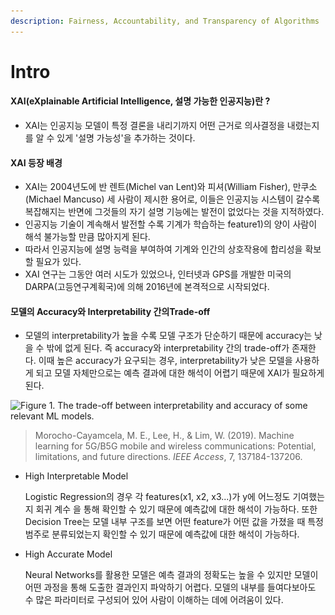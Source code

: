 ```yaml
---
description: Fairness, Accountability, and Transparency of Algorithms
---
```


# Intro

#### **XAI(eXplainable Artificial Intelligence, 설명 가능한 인공지능)란 ?**

* XAI는 인공지능 모델이 특정 결론을 내리기까지 어떤 근거로 의사결정을 내렸는지를 알 수 있게 '설명 가능성'을 추가하는 것이다.&#x20;

#### XAI 등장 배경&#x20;

* XAI는 2004년도에 반 렌트(Michel van Lent)와 피셔(William Fisher), 만쿠소(Michael Mancuso) 세 사람이 제시한 용어로, 이들은 인공지능 시스템이 갈수록 복잡해지는 반면에 그것들의 자기 설명 기능에는 발전이 없었다는 것을 지적하였다.&#x20;
* 인공지능 기술이 계속해서 발전할 수록 기계가 학습하는 feature1)의 양이 사람이 해석 불가능할 만큼 많아지게 된다.&#x20;
* 따라서 인공지능에 설명 능력을 부여하여 기계와 인간의 상호작용에 합리성을 확보할 필요가 있다.&#x20;
* XAI 연구는 그동안 여러 시도가 있었으나, 인터넷과 GPS를 개발한 미국의 DARPA(고등연구계획국)에 의해 2016년에 본격적으로 시작되었다.

#### 모델의 Accuracy와 Interpretability 간의Trade-off&#x20;

* 모델의 interpretability가 높을 수록 모델 구조가 단순하기 때문에 accuracy는 낮을 수 밖에 없게 된다. 즉 accuracy와 interpretability 간의 trade-off가 존재한다. 이때 높은 accuracy가 요구되는 경우, interpretability가 낮은 모델을 사용하게 되고 모델 자체만으로는 예측 결과에 대한 해석이 어렵기 때문에 XAI가 필요하게 된다.

![Figure 1. The trade-off between interpretability and accuracy of some relevant ML models.](<../.gitbook/assets/스크린샷 2022-02-01 오후 3.43.59.png>)

> Morocho-Cayamcela, M. E., Lee, H., & Lim, W. (2019). Machine learning for 5G/B5G mobile and wireless communications: Potential, limitations, and future directions. _IEEE Access_, 7, 137184-137206.

*   High Interpretable Model

    Logistic Regression의 경우 각 features(x1, x2, x3...)가 y에 어느정도 기여했는지 회귀 계수 을 통해 확인할 수 있기 때문에 예측값에 대한 해석이 가능하다. 또한 Decision Tree는 모델 내부 구조를 보면 어떤 feature가 어떤 값을 가졌을 때 특정 범주로 분류되었는지 확인할 수 있기 때문에 예측값에 대한 해석이 가능하다.
*   High Accurate Model&#x20;

    Neural Networks를 활용한 모델은 예측 결과의 정확도는 높을 수 있지만 모델이 어떤 과정을 통해 도출한 결과인지 파악하기 어렵다. 모델의 내부를 들여다보아도 수 많은 파라미터로 구성되어 있어 사람이 이해하는 데에 어려움이 있다. &#x20;
